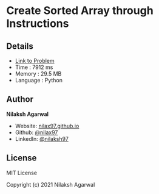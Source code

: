 # Create Sorted Array through Instructions


## Details

* [Link to Problem](https://leetcode.com/problems/create-sorted-array-through-instructions/)
* Time : 7912 ms
* Memory : 29.5 MB
* Language : Python

## Author

**Nilaksh Agarwal**

* Website: [nilax97.github.io](https://nilax97.github.io/)
* Github: [@nilax97](https://github.com/nilax97)
* LinkedIn: [@nilaksh97](https://linkedin.com/in/nilaksh97)

## License

MIT License

Copyright (c) 2021 Nilaksh Agarwal

